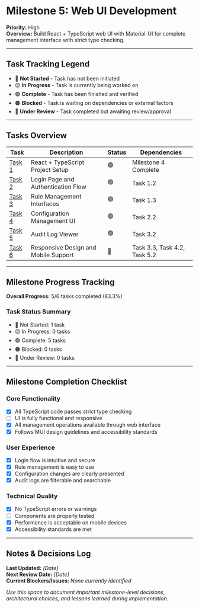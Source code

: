 # Milestone 5: Web UI Development

**Priority:** High  
**Overview:** Build React + TypeScript web UI with Material-UI for complete management interface with strict type checking.

---

## Task Tracking Legend
- 🔴 **Not Started** - Task has not been initiated
- 🟡 **In Progress** - Task is currently being worked on
- 🟢 **Complete** - Task has been finished and verified
- 🟠 **Blocked** - Task is waiting on dependencies or external factors
- 🔵 **Under Review** - Task completed but awaiting review/approval

---

## Tasks Overview

| Task | Description | Status | Dependencies |
|------|-------------|---------|--------------|
| [Task 1](./task1-react-setup.md) | React + TypeScript Project Setup | 🟢 | Milestone 4 Complete |
| [Task 2](./task2-authentication-ui.md) | Login Page and Authentication Flow | 🟢 | Task 1.2 |
| [Task 3](./task3-rule-management-ui.md) | Rule Management Interfaces | 🟢 | Task 1.3 |
| [Task 4](./task4-configuration-ui.md) | Configuration Management UI | 🟢 | Task 2.2 |
| [Task 5](./task5-audit-viewer.md) | Audit Log Viewer | 🟢 | Task 3.2 |
| [Task 6](./task6-responsive-design.md) | Responsive Design and Mobile Support | 🔴 | Task 3.3, Task 4.2, Task 5.2 |

---

## Milestone Progress Tracking

**Overall Progress:** 5/6 tasks completed (83.3%)

### Task Status Summary
- 🔴 Not Started: 1 task
- 🟡 In Progress: 0 tasks  
- 🟢 Complete: 5 tasks
- 🟠 Blocked: 0 tasks
- 🔵 Under Review: 0 tasks

---

## Milestone Completion Checklist

### Core Functionality
- [x] All TypeScript code passes strict type checking
- [ ] UI is fully functional and responsive
- [x] All management operations available through web interface
- [x] Follows MUI design guidelines and accessibility standards

### User Experience
- [x] Login flow is intuitive and secure
- [x] Rule management is easy to use
- [x] Configuration changes are clearly presented
- [x] Audit logs are filterable and searchable

### Technical Quality
- [x] No TypeScript errors or warnings
- [ ] Components are properly tested
- [x] Performance is acceptable on mobile devices
- [x] Accessibility standards are met

---

## Notes & Decisions Log

**Last Updated:** _[Date]_  
**Next Review Date:** _[Date]_  
**Current Blockers/Issues:** _None currently identified_

_Use this space to document important milestone-level decisions, architectural choices, and lessons learned during implementation._ 